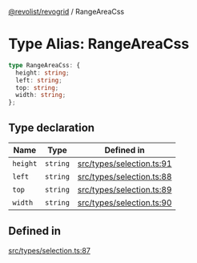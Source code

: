 [@revolist/revogrid](README.md) / RangeAreaCss

# Type Alias: RangeAreaCss

```ts
type RangeAreaCss: {
  height: string;
  left: string;
  top: string;
  width: string;
};
```

## Type declaration

| Name | Type | Defined in |
| ------ | ------ | ------ |
| `height` | `string` | [src/types/selection.ts:91](https://github.com/revolist/revogrid/blob/0c3bb4ec80c81d5563060679540746537ed4be52/src/types/selection.ts#L91) |
| `left` | `string` | [src/types/selection.ts:88](https://github.com/revolist/revogrid/blob/0c3bb4ec80c81d5563060679540746537ed4be52/src/types/selection.ts#L88) |
| `top` | `string` | [src/types/selection.ts:89](https://github.com/revolist/revogrid/blob/0c3bb4ec80c81d5563060679540746537ed4be52/src/types/selection.ts#L89) |
| `width` | `string` | [src/types/selection.ts:90](https://github.com/revolist/revogrid/blob/0c3bb4ec80c81d5563060679540746537ed4be52/src/types/selection.ts#L90) |

## Defined in

[src/types/selection.ts:87](https://github.com/revolist/revogrid/blob/0c3bb4ec80c81d5563060679540746537ed4be52/src/types/selection.ts#L87)
